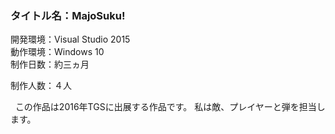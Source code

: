 ### タイトル名：MajoSuku!
開発環境：Visual Studio 2015  
動作環境：Windows 10  
制作日数：約三ヵ月  

制作人数：４人  

    この作品は2016年TGSに出展する作品です。 
    私は敵、プレイヤーと弾を担当します。
